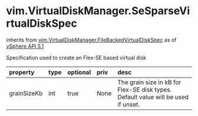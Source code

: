vim.VirtualDiskManager.SeSparseVirtualDiskSpec
==============================================
inherits from [vim.VirtualDiskManager.FileBackedVirtualDiskSpec](docs/vim.VirtualDiskManager.FileBackedVirtualDiskSpec.md)
as of [vSphere API 5.1](vim.version.md#vim.version.version8)


Specification used to create an Flex-SE based virtual disk

| property | type | optional | priv | desc |
|:---------|:-----|:---------|:-----|:-----|
| grainSizeKb | int | true | None | The grain size in kB for Flex-SE disk types. Default value will  be used if unset. |


